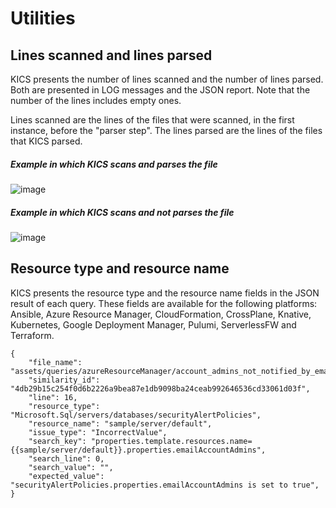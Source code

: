 # Utilities


## Lines scanned and lines parsed

KICS presents the number of lines scanned and the number of lines parsed. Both are presented in LOG messages and the JSON report. Note that the number of the lines includes empty ones.

Lines scanned are the lines of the files that were scanned, in the first instance, before the "parser step". The lines parsed are the lines of the files that KICS parsed.


##### Example in which KICS scans and parses the file

![image](https://user-images.githubusercontent.com/74001161/161734278-b834bdb3-2696-4331-b045-bf3ec6e7fedf.png)


##### Example in which KICS scans and not parses the file

![image](https://user-images.githubusercontent.com/74001161/161734076-f6cfcf33-6096-4712-80b5-02d367ae73e0.png)



## Resource type and resource name

KICS presents the resource type and the resource name fields in the JSON result of each query. These fields are available for the following platforms: Ansible, Azure Resource Manager, CloudFormation, CrossPlane, Knative, Kubernetes, Google Deployment Manager, Pulumi, ServerlessFW and Terraform.

```
{
	"file_name": "assets/queries/azureResourceManager/account_admins_not_notified_by_email/test/positive3.json",
	"similarity_id": "4db29b15c254f0d6b2226a9bea87e1db9098ba24ceab992646536cd33061d03f",
	"line": 16,
	"resource_type": "Microsoft.Sql/servers/databases/securityAlertPolicies",
	"resource_name": "sample/server/default",
	"issue_type": "IncorrectValue",
	"search_key": "properties.template.resources.name={{sample/server/default}}.properties.emailAccountAdmins",
	"search_line": 0,
	"search_value": "",
	"expected_value": "securityAlertPolicies.properties.emailAccountAdmins is set to true",
}
```
